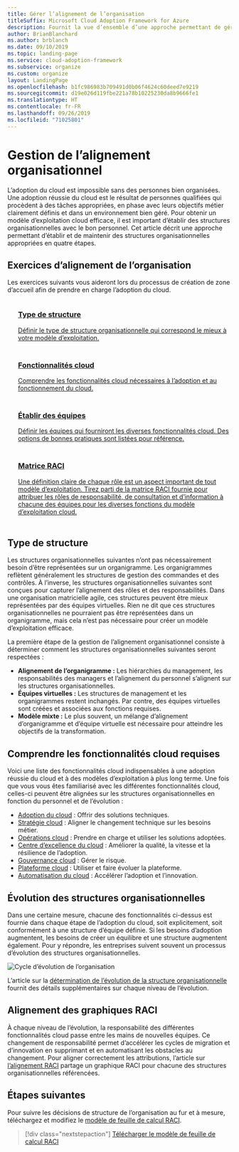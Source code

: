 ```yaml
---
title: Gérer l’alignement de l’organisation
titleSuffix: Microsoft Cloud Adoption Framework for Azure
description: Fournit la vue d’ensemble d’une approche permettant de gérer l’alignement de l’organisation.
author: BrianBlanchard
ms.author: brblanch
ms.date: 09/10/2019
ms.topic: landing-page
ms.service: cloud-adoption-framework
ms.subservice: organize
ms.custom: organize
layout: LandingPage
ms.openlocfilehash: b1fc986983b709491d0b06f4624c60deed7e9219
ms.sourcegitcommit: d19e026d119fbe221a78b10225230da8b9666fe1
ms.translationtype: HT
ms.contentlocale: fr-FR
ms.lasthandoff: 09/26/2019
ms.locfileid: "71025801"
---
```

# <a name="managing-organizational-alignment"></a>Gestion de l’alignement organisationnel

L’adoption du cloud est impossible sans des personnes bien organisées. Une adoption réussie du cloud est le résultat de personnes qualifiées qui procèdent à des tâches appropriées, en phase avec leurs objectifs métier clairement définis et dans un environnement bien géré. Pour obtenir un modèle d’exploitation cloud efficace, il est important d’établir des structures organisationnelles avec le bon personnel. Cet article décrit une approche permettant d’établir et de maintenir des structures organisationnelles appropriées en quatre étapes.

## <a name="organization-alignment-exercises"></a>Exercices d’alignement de l’organisation

Les exercices suivants vous aideront lors du processus de création de zone d’accueil afin de prendre en charge l’adoption du cloud.

<!-- markdownlint-disable MD033 -->

<ul class="panelContent cardsF">
    <li style="display: flex; flex-direction: column;">
        <a href="#structure-type">
            <div class="cardSize">
                <div class="cardPadding" style="padding-bottom:10px;">
                    <div class="card" style="padding-bottom:10px;">
                        <div class="cardImageOuter">
                            <div class="cardImage">
                                <img alt="" src="../_images/icons/1.png" data-linktype="external">
                            </div>
                        </div>
                        <div class="cardText" style="padding-left:0px;">
                            <h3>Type de structure</h3>
Définir le type de structure organisationnelle qui correspond le mieux à votre modèle d’exploitation.
                        </div>
                    </div>
                </div>
            </div>
        </a>
    </li>
    <li style="display: flex; flex-direction: column;">
        <a href="#understand-required-cloud-capabilities">
            <div class="cardSize">
                <div class="cardPadding" style="padding-bottom:10px;">
                    <div class="card" style="padding-bottom:10px;">
                        <div class="cardImageOuter">
                            <div class="cardImage">
                                <img alt="" src="../_images/icons/2.png" data-linktype="external">
                            </div>
                        </div>
                        <div class="cardText" style="padding-left:0px;">
                            <h3>Fonctionnalités cloud</h3>
Comprendre les fonctionnalités cloud nécessaires à l’adoption et au fonctionnement du cloud.
                        </div>
                    </div>
                </div>
            </div>
        </a>
    </li>
    <li style="display: flex; flex-direction: column;">
        <a href="./organization-structures.md">
            <div class="cardSize">
                <div class="cardPadding" style="padding-bottom:10px;">
                    <div class="card" style="padding-bottom:10px;">
                        <div class="cardImageOuter">
                            <div class="cardImage">
                                <img alt="" src="../_images/icons/3.png" data-linktype="external">
                            </div>
                        </div>
                        <div class="cardText" style="padding-left:0px;">
                            <h3>Établir des équipes</h3>
Définir les équipes qui fourniront les diverses fonctionnalités cloud. Des options de bonnes pratiques sont listées pour référence.
                        </div>
                    </div>
                </div>
            </div>
        </a>
    </li>
    <li style="display: flex; flex-direction: column;">
        <a href="./raci-alignment.md">
            <div class="cardSize">
                <div class="cardPadding" style="padding-bottom:10px;">
                    <div class="card" style="padding-bottom:10px;">
                        <div class="cardImageOuter">
                            <div class="cardImage">
                                <img alt="" src="../_images/icons/4.png" data-linktype="external">
                            </div>
                        </div>
                        <div class="cardText" style="padding-left:0px;">
                            <h3>Matrice RACI</h3>
Une définition claire de chaque rôle est un aspect important de tout modèle d’exploitation. Tirez parti de la matrice RACI fournie pour attribuer les rôles de responsabilité, de consultation et d’information à chacune des équipes pour les diverses fonctions du modèle d’exploitation cloud.
                        </div>
                    </div>
                </div>
            </div>
        </a>
    </li>
</ul>

<!-- markdownlint-enable MD033 -->

## <a name="structure-type"></a>Type de structure

Les structures organisationnelles suivantes n’ont pas nécessairement besoin d’être représentées sur un organigramme. Les organigrammes reflètent généralement les structures de gestion des commandes et des contrôles. À l’inverse, les structures organisationnelles suivantes sont conçues pour capturer l’alignement des rôles et des responsabilités. Dans une organisation matricielle agile, ces structures peuvent être mieux représentées par des équipes virtuelles. Rien ne dit que ces structures organisationnelles ne pourraient pas être représentées dans un organigramme, mais cela n’est pas nécessaire pour créer un modèle d’exploitation efficace.

La première étape de la gestion de l’alignement organisationnel consiste à déterminer comment les structures organisationnelles suivantes seront respectées :

- **Alignement de l’organigramme :** Les hiérarchies du management, les responsabilités des managers et l’alignement du personnel s’alignent sur les structures organisationnelles.
- **Équipes virtuelles :** Les structures de management et les organigrammes restent inchangés. Par contre, des équipes virtuelles sont créées et associées aux fonctions requises.
- **Modèle mixte :** Le plus souvent, un mélange d’alignement d’organigramme et d’équipe virtuelle est nécessaire pour atteindre les objectifs de la transformation.

## <a name="understand-required-cloud-capabilities"></a>Comprendre les fonctionnalités cloud requises

Voici une liste des fonctionnalités cloud indispensables à une adoption réussie du cloud et à des modèles d’exploitation à plus long terme. Une fois que vous vous êtes familiarisé avec les différentes fonctionnalités cloud, celles-ci peuvent être alignées sur les structures organisationnelles en fonction du personnel et de l’évolution :

- [Adoption du cloud](./cloud-adoption.md) : Offrir des solutions techniques.
- [Stratégie cloud](./cloud-strategy.md) : Aligner le changement technique sur les besoins métier.
- [Opérations cloud](./cloud-operations.md) : Prendre en charge et utiliser les solutions adoptées.
- [Centre d’excellence du cloud](./cloud-center-of-excellence.md) : Améliorer la qualité, la vitesse et la résilience de l’adoption.
- [Gouvernance cloud](./cloud-governance.md) : Gérer le risque.
- [Plateforme cloud](./cloud-platform.md) : Utiliser et faire évoluer la plateforme.
- [Automatisation du cloud](./cloud-automation.md) : Accélérer l’adoption et l’innovation.

## <a name="maturing-organizational-structures"></a>Évolution des structures organisationnelles

Dans une certaine mesure, chacune des fonctionnalités ci-dessus est fournie dans chaque étape de l’adoption du cloud, soit explicitement, soit conformément à une structure d’équipe définie.
Si les besoins d’adoption augmentent, les besoins de créer un équilibre et une structure augmentent également. Pour y répondre, les entreprises suivent souvent un processus d’évolution des structures organisationnelles.

![Cycle d’évolution de l’organisation](../_images/ready/org-ready-maturity.png)

L’article sur la [détermination de l’évolution de la structure organisationnelle](./organization-structures.md) fournit des détails supplémentaires sur chaque niveau de l’évolution.

## <a name="aligning-raci-charts"></a>Alignement des graphiques RACI

À chaque niveau de l’évolution, la responsabilité des différentes fonctionnalités cloud passe entre les mains de nouvelles équipes. Ce changement de responsabilité permet d’accélérer les cycles de migration et d’innovation en supprimant et en automatisant les obstacles au changement. Pour aligner correctement les attributions, l’article sur [l’alignement RACI](./raci-alignment.md) partage un graphique RACI pour chacune des structures organisationnelles référencées.

## <a name="next-steps"></a>Étapes suivantes

Pour suivre les décisions de structure de l’organisation au fur et à mesure, téléchargez et modifiez le [modèle de feuille de calcul RACI](https://archcenter.blob.core.windows.net/cdn/fusion/management/raci-template.xlsx).

> [!div class="nextstepaction"]
> [Télécharger le modèle de feuille de calcul RACI](https://archcenter.blob.core.windows.net/cdn/fusion/management/raci-template.xlsx)
